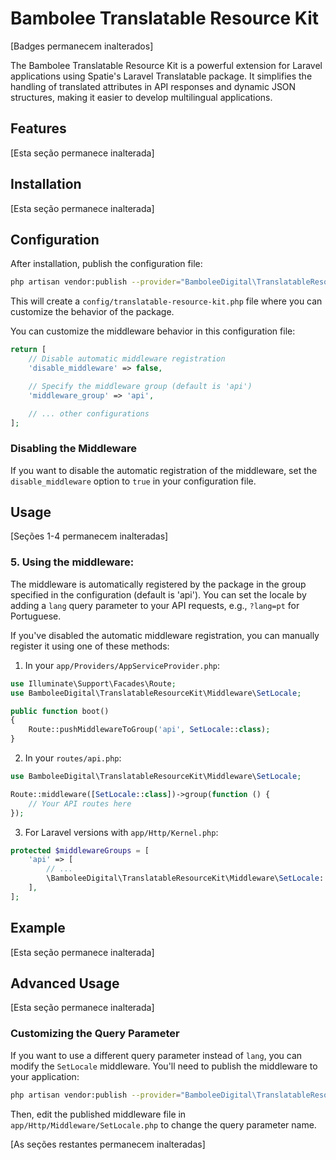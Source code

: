 # Bambolee Translatable Resource Kit

[Badges permanecem inalterados]

The Bambolee Translatable Resource Kit is a powerful extension for Laravel applications using Spatie's Laravel Translatable package. It simplifies the handling of translated attributes in API responses and dynamic JSON structures, making it easier to develop multilingual applications.

## Features

[Esta seção permanece inalterada]

## Installation

[Esta seção permanece inalterada]

## Configuration

After installation, publish the configuration file:

```bash
php artisan vendor:publish --provider="BamboleeDigital\TranslatableResourceKit\TranslatableResourceKitServiceProvider" --tag="config"
```

This will create a `config/translatable-resource-kit.php` file where you can customize the behavior of the package.

You can customize the middleware behavior in this configuration file:

```php
return [
    // Disable automatic middleware registration
    'disable_middleware' => false,

    // Specify the middleware group (default is 'api')
    'middleware_group' => 'api',

    // ... other configurations
];
```

### Disabling the Middleware

If you want to disable the automatic registration of the middleware, set the `disable_middleware` option to `true` in your configuration file.

## Usage

[Seções 1-4 permanecem inalteradas]

### 5. Using the middleware:

The middleware is automatically registered by the package in the group specified in the configuration (default is 'api'). You can set the locale by adding a `lang` query parameter to your API requests, e.g., `?lang=pt` for Portuguese.

If you've disabled the automatic middleware registration, you can manually register it using one of these methods:

1. In your `app/Providers/AppServiceProvider.php`:

```php
use Illuminate\Support\Facades\Route;
use BamboleeDigital\TranslatableResourceKit\Middleware\SetLocale;

public function boot()
{
    Route::pushMiddlewareToGroup('api', SetLocale::class);
}
```

2. In your `routes/api.php`:

```php
use BamboleeDigital\TranslatableResourceKit\Middleware\SetLocale;

Route::middleware([SetLocale::class])->group(function () {
    // Your API routes here
});
```

3. For Laravel versions with `app/Http/Kernel.php`:

```php
protected $middlewareGroups = [
    'api' => [
        // ...
        \BamboleeDigital\TranslatableResourceKit\Middleware\SetLocale::class,
    ],
];
```

## Example

[Esta seção permanece inalterada]

## Advanced Usage

[Esta seção permanece inalterada]

### Customizing the Query Parameter

If you want to use a different query parameter instead of `lang`, you can modify the `SetLocale` middleware. You'll need to publish the middleware to your application:

```bash
php artisan vendor:publish --provider="BamboleeDigital\TranslatableResourceKit\TranslatableResourceKitServiceProvider" --tag="middleware"
```

Then, edit the published middleware file in `app/Http/Middleware/SetLocale.php` to change the query parameter name.

[As seções restantes permanecem inalteradas]